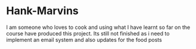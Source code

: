# Hank-Marvins

I am someone who loves to cook and using what I have learnt so far on the course have produced this project. Its still not finished as i need to implement an email system and also updates for the food posts
